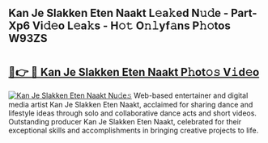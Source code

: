 ## Kan Je Slakken Eten Naakt L𝚎a𝚔ed N𝚞𝚍e - Part-Xp6 Vi𝚍𝚎o L𝚎a𝚔s - H𝚘𝚝 O𝚗𝚕yf𝚊ns P𝚑𝚘tos W93ZS

# <h2><a href="http://kf5kb8x.oniu.top/?m=Kan+Je+Slakken+Eten+Naakt">🔗👉 🔴 Kan Je Slakken Eten Naakt P𝚑ot𝚘𝚜 V𝚒d𝚎o</a></h2>

[![Kan Je Slakken Eten Naakt Nu𝚍e𝚜](https://i.imgur.com/0qMVB7G.gif)](http://kf5kb8x.oniu.top/?m=Kan+Je+Slakken+Eten+Naakt)
Web-based entertainer and digital media artist Kan Je Slakken Eten Naakt, acclaimed for sharing dance and lifestyle ideas through solo and collaborative dance acts and short videos. Outstanding producer Kan Je Slakken Eten Naakt, celebrated for their exceptional skills and accomplishments in bringing creative projects to life.  
